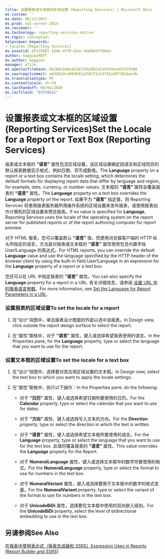 ```yaml
---
title: 设置报表或文本框的区域设置 (Reporting Services) | Microsoft Docs
ms.custom: ''
ms.date: 06/13/2017
ms.prod: sql-server-2014
ms.reviewer: ''
ms.technology: reporting-services-native
ms.topic: conceptual
helpviewer_keywords:
- locales [Reporting Services]
ms.assetid: df115b01-184b-47f0-b5ec-0ad965ff9bee
author: maggiesMSFT
ms.author: maggies
manager: kfile
ms.openlocfilehash: bb2b0cbd6e4216138520834216358ee455729386
ms.sourcegitcommit: ad4d92dce894592a259721a1571b1d8736abacdb
ms.translationtype: MT
ms.contentlocale: zh-CN
ms.lasthandoff: 08/04/2020
ms.locfileid: "87578631"
---
```

# <a name="set-the-locale-for-a-report-or-text-box-reporting-services"></a><span data-ttu-id="da04b-102">设置报表或文本框的区域设置 (Reporting Services)</span><span class="sxs-lookup"><span data-stu-id="da04b-102">Set the Locale for a Report or Text Box (Reporting Services)</span></span>
  <span data-ttu-id="da04b-103">报表或文本框的 **“语言”** 属性包含区域设置，该区域设置确定因语言和区域而异的默认报表数据显示格式，例如日期、货币或数值。</span><span class="sxs-lookup"><span data-stu-id="da04b-103">The **Language** property on a report or a text box contains the locale setting, which determines the default formats for displaying report data that differ by language and region, for example, date, currency, or number values.</span></span> <span data-ttu-id="da04b-104">文本框的 **“语言”** 属性会覆盖报表的 **“语言”** 属性。</span><span class="sxs-lookup"><span data-stu-id="da04b-104">The **Language** property on a text box overrides the **Language** property on the report.</span></span> <span data-ttu-id="da04b-105">如果不为 **“语言”** 指定值，则 Reporting Services 将使用报表服务器所用操作系统的区域设置来发布报表，或使用报表创作计算机的区域设置来预览报表。</span><span class="sxs-lookup"><span data-stu-id="da04b-105">If no value is specified for **Language**, Reporting Services uses the locale of the operating system on the report server for published reports or of the report authoring computer for report preview.</span></span>  
  
 <span data-ttu-id="da04b-106">对于 HTML 报表，您可以覆盖默认 **“语言”** 值，而使用浏览器客户端的 HTTP 标头所指定的语言，方法是对报表或文本框的 **“语言”** 属性使用包含内置字段 User!Language 的表达式。</span><span class="sxs-lookup"><span data-stu-id="da04b-106">For HTML reports, you can override the default **Language** value and use the language specified by the HTTP header of the browser client by using the built-in field User!Language in an expression for the **Language** property of a report or a text box.</span></span>  
  
 <span data-ttu-id="da04b-107">您还可以在 URL 中指定报表的 **“语言”** 属性。</span><span class="sxs-lookup"><span data-stu-id="da04b-107">You can also specify the **Language** property for a report in a URL.</span></span> <span data-ttu-id="da04b-108">有关详细信息，请参阅 [设置 URL 中的报表语言参数](../set-the-language-for-report-parameters-in-a-url.md)。</span><span class="sxs-lookup"><span data-stu-id="da04b-108">For more information, see [Set the Language for Report Parameters in a URL](../set-the-language-for-report-parameters-in-a-url.md).</span></span>  
  
### <a name="to-set-the-locale-for-a-report"></a><span data-ttu-id="da04b-109">设置报表的区域设置</span><span class="sxs-lookup"><span data-stu-id="da04b-109">To set the locale for a report</span></span>  
  
1.  <span data-ttu-id="da04b-110">在“设计”视图中，单击报表设计图面的外部以选中该报表。</span><span class="sxs-lookup"><span data-stu-id="da04b-110">In Design view, click outside the report design surface to select the report.</span></span>  
  
2.  <span data-ttu-id="da04b-111">在“属性”窗格中，对于 **“语言”** 属性，键入或选择希望报表使用的语言。</span><span class="sxs-lookup"><span data-stu-id="da04b-111">In the Properties pane, for the **Language** property, type or select the language that you want to use for the report.</span></span>  
  
### <a name="to-set-the-locale-for-a-text-box"></a><span data-ttu-id="da04b-112">设置文本框的区域设置</span><span class="sxs-lookup"><span data-stu-id="da04b-112">To set the locale for a text box</span></span>  
  
1.  <span data-ttu-id="da04b-113">在“设计”视图中，选择要对其应用区域设置的文本框。</span><span class="sxs-lookup"><span data-stu-id="da04b-113">In Design view, select the text box to which you want to apply the locale settings.</span></span>  
  
2.  <span data-ttu-id="da04b-114">在“属性”窗格中，执行以下操作：</span><span class="sxs-lookup"><span data-stu-id="da04b-114">In the Properties pane, do the following:</span></span>  
  
    -   <span data-ttu-id="da04b-115">对于 **“日历”** 属性，键入或选择希望日期所要使用的日历。</span><span class="sxs-lookup"><span data-stu-id="da04b-115">For the **Calendar** property, type or select the calendar that you want to use for dates.</span></span>  
  
    -   <span data-ttu-id="da04b-116">对于 **“方向”** 属性，键入或选择写入文本的方向。</span><span class="sxs-lookup"><span data-stu-id="da04b-116">For the **Direction** property, type or select the direction in which the text is written.</span></span>  
  
    -   <span data-ttu-id="da04b-117">对于 **“语言”** 属性，键入或选择希望文本框所要使用的语言。</span><span class="sxs-lookup"><span data-stu-id="da04b-117">For the **Language** property, type or select the language that you want to use for the text box.</span></span> <span data-ttu-id="da04b-118">此值将覆盖报表的 **“语言”** 属性。</span><span class="sxs-lookup"><span data-stu-id="da04b-118">This value overrides the **Language** property for the Report.</span></span>  
  
    -   <span data-ttu-id="da04b-119">对于 **NumeralLanguage** 属性，键入或选择文本框中的数字所要使用的格式。</span><span class="sxs-lookup"><span data-stu-id="da04b-119">For the **NumeralLanguage** property, type or select the format to use for numbers in the text box.</span></span>  
  
    -   <span data-ttu-id="da04b-120">对于 **NumeralVariant** 属性，键入或选择要用于文本框中的数字的格式变量。</span><span class="sxs-lookup"><span data-stu-id="da04b-120">For the **NumeralVariant** property, type or select the variant of the format to use for numbers in the text box.</span></span>  
  
    -   <span data-ttu-id="da04b-121">对于 **UnicodeBiDi** 属性，选择要在文本框中使用的双向嵌入级别。</span><span class="sxs-lookup"><span data-stu-id="da04b-121">For the **UnicodeBiDi** property, select the level of bidirectional embedding to use in the text box.</span></span>  
  
## <a name="see-also"></a><span data-ttu-id="da04b-122">另请参阅</span><span class="sxs-lookup"><span data-stu-id="da04b-122">See Also</span></span>  
 [<span data-ttu-id="da04b-123">在报表中使用表达式（报表生成器和 SSRS）</span><span class="sxs-lookup"><span data-stu-id="da04b-123">Expression Uses in Reports &#40;Report Builder and SSRS&#41;</span></span>](expression-uses-in-reports-report-builder-and-ssrs.md)  
  
  
